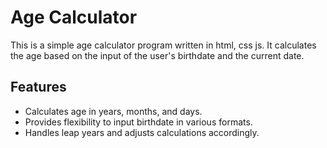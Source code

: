 # Age Calculator

This is a simple age calculator program written in html, css js. It calculates the age based on the input of the user's birthdate and the current date.

## Features

- Calculates age in years, months, and days.
- Provides flexibility to input birthdate in various formats.
- Handles leap years and adjusts calculations accordingly.
